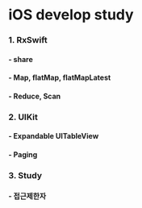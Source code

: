 # iOS develop study

### 1. RxSwift
#### - share 
#### - Map, flatMap, flatMapLatest
#### - Reduce, Scan

### 2. UIKit
#### - Expandable UITableView
#### - Paging

### 3. Study
#### - 접근제한자
